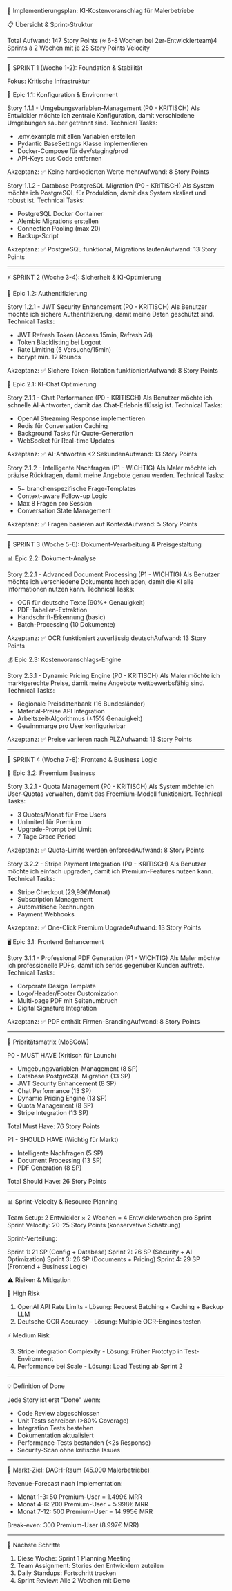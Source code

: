🚀 Implementierungsplan: KI-Kostenvoranschlag für Malerbetriebe

  📋 Übersicht & Sprint-Struktur

  Total Aufwand: 147 Story Points (≈ 6-8 Wochen bei 2er-Entwicklerteam)4   
  Sprints à 2 Wochen mit je 25 Story Points Velocity

  ---
  🎯 SPRINT 1 (Woche 1-2): Foundation & Stabilität

  Fokus: Kritische Infrastruktur

  🔧 Epic 1.1: Konfiguration & Environment

  Story 1.1.1 - Umgebungsvariablen-Management (P0 - KRITISCH)
  Als Entwickler möchte ich zentrale Konfiguration,
  damit verschiedene Umgebungen sauber getrennt sind.
  Technical Tasks:
  - .env.example mit allen Variablen erstellen
  - Pydantic BaseSettings Klasse implementieren
  - Docker-Compose für dev/staging/prod
  - API-Keys aus Code entfernen

  Akzeptanz: ✅ Keine hardkodierten Werte mehrAufwand: 8 Story Points

  Story 1.1.2 - Database PostgreSQL Migration (P0 - KRITISCH)
  Als System möchte ich PostgreSQL für Produktion,
  damit das System skaliert und robust ist.
  Technical Tasks:
  - PostgreSQL Docker Container
  - Alembic Migrations erstellen
  - Connection Pooling (max 20)
  - Backup-Script

  Akzeptanz: ✅ PostgreSQL funktional, Migrations laufenAufwand: 13 Story
  Points

  ---
  ⚡ SPRINT 2 (Woche 3-4): Sicherheit & KI-Optimierung

  🔐 Epic 1.2: Authentifizierung

  Story 1.2.1 - JWT Security Enhancement (P0 - KRITISCH)
  Als Benutzer möchte ich sichere Authentifizierung,
  damit meine Daten geschützt sind.
  Technical Tasks:
  - JWT Refresh Token (Access 15min, Refresh 7d)
  - Token Blacklisting bei Logout
  - Rate Limiting (5 Versuche/15min)
  - bcrypt min. 12 Rounds

  Akzeptanz: ✅ Sichere Token-Rotation funktioniertAufwand: 8 Story Points

  🤖 Epic 2.1: KI-Chat Optimierung

  Story 2.1.1 - Chat Performance (P0 - KRITISCH)
  Als Benutzer möchte ich schnelle AI-Antworten,
  damit das Chat-Erlebnis flüssig ist.
  Technical Tasks:
  - OpenAI Streaming Response implementieren
  - Redis für Conversation Caching
  - Background Tasks für Quote-Generation
  - WebSocket für Real-time Updates

  Akzeptanz: ✅ AI-Antworten <2 SekundenAufwand: 13 Story Points

  Story 2.1.2 - Intelligente Nachfragen (P1 - WICHTIG)
  Als Maler möchte ich präzise Rückfragen,
  damit meine Angebote genau werden.
  Technical Tasks:
  - 5+ branchenspezifische Frage-Templates
  - Context-aware Follow-up Logic
  - Max 8 Fragen pro Session
  - Conversation State Management

  Akzeptanz: ✅ Fragen basieren auf KontextAufwand: 5 Story Points

  ---
  📄 SPRINT 3 (Woche 5-6): Dokument-Verarbeitung & Preisgestaltung

  📊 Epic 2.2: Dokument-Analyse

  Story 2.2.1 - Advanced Document Processing (P1 - WICHTIG)
  Als Benutzer möchte ich verschiedene Dokumente hochladen,
  damit die KI alle Informationen nutzen kann.
  Technical Tasks:
  - OCR für deutsche Texte (90%+ Genauigkeit)
  - PDF-Tabellen-Extraktion
  - Handschrift-Erkennung (basic)
  - Batch-Processing (10 Dokumente)

  Akzeptanz: ✅ OCR funktioniert zuverlässig deutschAufwand: 13 Story Points        

  💰 Epic 2.3: Kostenvoranschlags-Engine

  Story 2.3.1 - Dynamic Pricing Engine (P0 - KRITISCH)
  Als Maler möchte ich marktgerechte Preise,
  damit meine Angebote wettbewerbsfähig sind.
  Technical Tasks:
  - Regionale Preisdatenbank (16 Bundesländer)
  - Material-Preise API Integration
  - Arbeitszeit-Algorithmus (±15% Genauigkeit)
  - Gewinnmarge pro User konfigurierbar

  Akzeptanz: ✅ Preise variieren nach PLZAufwand: 13 Story Points

  ---
  🎨 SPRINT 4 (Woche 7-8): Frontend & Business Logic

  💼 Epic 3.2: Freemium Business

  Story 3.2.1 - Quota Management (P0 - KRITISCH)
  Als System möchte ich User-Quotas verwalten,
  damit das Freemium-Modell funktioniert.
  Technical Tasks:
  - 3 Quotes/Monat für Free Users
  - Unlimited für Premium
  - Upgrade-Prompt bei Limit
  - 7 Tage Grace Period

  Akzeptanz: ✅ Quota-Limits werden enforcedAufwand: 8 Story Points

  Story 3.2.2 - Stripe Payment Integration (P0 - KRITISCH)
  Als Benutzer möchte ich einfach upgraden,
  damit ich Premium-Features nutzen kann.
  Technical Tasks:
  - Stripe Checkout (29,99€/Monat)
  - Subscription Management
  - Automatische Rechnungen
  - Payment Webhooks

  Akzeptanz: ✅ One-Click Premium UpgradeAufwand: 13 Story Points

  🖥️  Epic 3.1: Frontend Enhancement

  Story 3.1.1 - Professional PDF Generation (P1 - WICHTIG)
  Als Maler möchte ich professionelle PDFs,
  damit ich seriös gegenüber Kunden auftrete.
  Technical Tasks:
  - Corporate Design Template
  - Logo/Header/Footer Customization
  - Multi-page PDF mit Seitenumbruch
  - Digital Signature Integration

  Akzeptanz: ✅ PDF enthält Firmen-BrandingAufwand: 8 Story Points

  ---
  🎯 Prioritätsmatrix (MoSCoW)

  P0 - MUST HAVE (Kritisch für Launch)

  - Umgebungsvariablen-Management (8 SP)
  - Database PostgreSQL Migration (13 SP)
  - JWT Security Enhancement (8 SP)
  - Chat Performance (13 SP)
  - Dynamic Pricing Engine (13 SP)
  - Quota Management (8 SP)
  - Stripe Integration (13 SP)

  Total Must Have: 76 Story Points

  P1 - SHOULD HAVE (Wichtig für Markt)

  - Intelligente Nachfragen (5 SP)
  - Document Processing (13 SP)
  - PDF Generation (8 SP)

  Total Should Have: 26 Story Points

  ---
  📊 Sprint-Velocity & Resource Planning

  Team Setup: 2 Entwickler × 2 Wochen = 4 Entwicklerwochen pro Sprint
  Sprint Velocity: 20-25 Story Points (konservative Schätzung)

  Sprint-Verteilung:

  Sprint 1: 21 SP (Config + Database)
  Sprint 2: 26 SP (Security + AI Optimization)
  Sprint 3: 26 SP (Documents + Pricing)
  Sprint 4: 29 SP (Frontend + Business Logic)

  ⚠️ Risiken & Mitigation

  🚨 High Risk

  1. OpenAI API Rate Limits
    - Lösung: Request Batching + Caching + Backup LLM
  2. Deutsche OCR Accuracy
    - Lösung: Multiple OCR-Engines testen

  ⚡ Medium Risk

  3. Stripe Integration Complexity
    - Lösung: Früher Prototyp in Test-Environment
  4. Performance bei Scale
    - Lösung: Load Testing ab Sprint 2

  ---
  💡 Definition of Done

  Jede Story ist erst "Done" wenn:
  - Code Review abgeschlossen
  - Unit Tests schreiben (>80% Coverage)
  - Integration Tests bestehen
  - Dokumentation aktualisiert
  - Performance-Tests bestanden (<2s Response)
  - Security-Scan ohne kritische Issues

  ---
  🎯 Markt-Ziel: DACH-Raum (45.000 Malerbetriebe)

  Revenue-Forecast nach Implementation:
  - Monat 1-3: 50 Premium-User = 1.499€ MRR
  - Monat 4-6: 200 Premium-User = 5.998€ MRR
  - Monat 7-12: 500 Premium-User = 14.995€ MRR

  Break-even: 300 Premium-User (8.997€ MRR)

  ---
  🚀 Nächste Schritte

  1. Diese Woche: Sprint 1 Planning Meeting
  2. Team Assignment: Stories den Entwicklern zuteilen
  3. Daily Standups: Fortschritt tracken
  4. Sprint Review: Alle 2 Wochen mit Demo